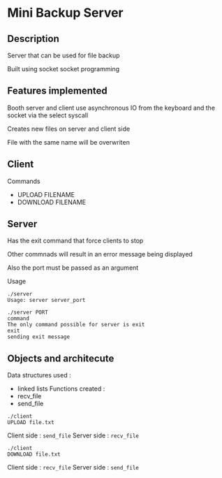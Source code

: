 # Mini Backup Server

## Description

Server that can be used for file backup

Built using socket socket programming

## Features implemented

Booth server and client use asynchronous IO from the keyboard and the socket via the select syscall

Creates new files on server and client side

File with the same name will be overwriten

## Client

Commands
* UPLOAD FILENAME
* DOWNLOAD FILENAME

## Server

Has the exit command that force clients to stop

Other commnads will result in an error message being displayed

Also the port must be passed as an argument

Usage
```
./server
Usage: server server_port

./server PORT
command
The only command possible for server is exit
exit
sending exit message
```

## Objects and architecute

Data structures used :
* linked lists
Functions created :
* recv_file
* send_file

```
./client
UPLOAD file.txt
```
Client side : ```send_file```
Server side : ```recv_file```

```
./client
DOWNLOAD file.txt
```
Client side : ```recv_file```
Server side : ```send_file```

